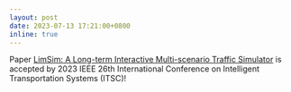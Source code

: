 ```yaml
---
layout: post
date: 2023-07-13 17:21:00+0800
inline: true
---
```


Paper <a href="http://arxiv.org/abs/2307.06648">LimSim: A Long-term Interactive Multi-scenario Traffic Simulator</a> is accepted by 2023 IEEE 26th International Conference on Intelligent Transportation Systems (ITSC)!
